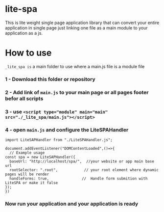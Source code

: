 # lite-spa
This is lite weight single page application library that can convert your entire application in single page just linking one file as a main module to your application as a js.

# How to use
`_lite_spa is` a main folder to use where a main.js file is a module file

### 1 - Download this folder or repository
### 2 - Add link of `main.js` to your main page or all pages footer befor all scripts
### 3 - use `<script type="module" main="main" src="./_lite_spa/main.js"></script>`
### 4 - open `main.js` and configure the LiteSPAHandler
```
import LiteSAPHandler from "./LiteSPAHandler.js";

document.addEventListener("DOMContentLoaded",()=>{
  // Example usage
const spa = new LiteSAPHandler({
  baseUrl: "http://localhost/spa/",  //your website or app main base url
  rootSelector: ".root",            // your root element where dynamic pages will be render
  handleForms: true,               //  Handle form submition with LiteSPA or make it false
});
})
```
### Now run your application and your application is ready
